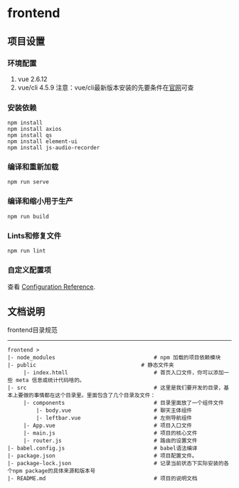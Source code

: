 # frontend

## 项目设置
### 环境配置
1. vue 2.6.12
2. vue/cli 4.5.9
注意：vue/cli最新版本安装的先要条件在[官网](https://cli.vuejs.org/guide/installation.html)可查

### 安装依赖
```
npm install
npm install axios
npm install qs
npm install element-ui
npm install js-audio-recorder
```

### 编译和重新加载
```
npm run serve
```

### 编译和缩小用于生产
```
npm run build
```

### Lints和修复文件
```
npm run lint
```

### 自定义配置项
查看 [Configuration Reference](https://cli.vuejs.org/config/).

## 文档说明
 frontend目录规范

---

    frontend >
    |- node_modules                               # npm 加载的项目依赖模块
    |- public	                              # 静态文件夹                   
         |- index.htmll                           # 首页入口文件，你可以添加一些 meta 信息或统计代码啥的。
    |- src                                        # 这里是我们要开发的目录，基本上要做的事情都在这个目录里。里面包含了几个目录及文件：
         |- components                            # 目录里面放了一个组件文件
             |- body.vue                          # 聊天主体组件
             |- leftbar.vue                       # 左侧导航组件
         |- App.vue                               # 项目入口文件
         |- main.js                               # 项目的核心文件
         |- router.js                             # 路由的设置文件
    |- babel.config.js                            # babel语法编译
    |- package.json                               # 项目配置文件。
    |- package-lock.json                          # 记录当前状态下实际安装的各个npm package的具体来源和版本号
    |- README.md                                  # 项目的说明文档
